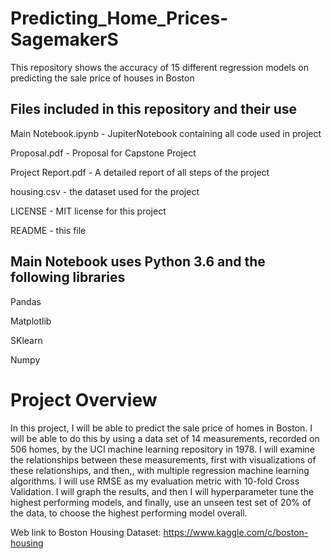 # Predicting_Home_Prices-SagemakerS
This repository shows the accuracy of 15 different regression models on predicting the sale price of houses in Boston

## Files included in this repository and their use
Main Notebook.ipynb - JupiterNotebook containing all code used in project

Proposal.pdf - Proposal for Capstone Project

Project Report.pdf - A detailed report of all steps of the project

housing.csv - the dataset used for the project

LICENSE - MIT license for this project

README - this file


## Main Notebook uses Python 3.6 and the following libraries
Pandas

Matplotlib

SKlearn

Numpy


# Project Overview
In this project, I will be able to predict the sale price of homes in Boston. 
I will be able to do this by using a data set of 14 measurements, recorded on 506 homes, by the UCI machine learning repository in 1978.
I will examine the relationships between these measurements, first with visualizations of these relationships, and then,, with multiple regression machine learning algorithms. I will use RMSE as my evaluation metric with 10-fold Cross Validation.  I will graph the results, and then I will hyperparameter tune the highest performing models, and finally, use an unseen test set of 20% of the data, to choose the highest performing model overall.

Web link to Boston Housing Dataset:
https://www.kaggle.com/c/boston-housing


